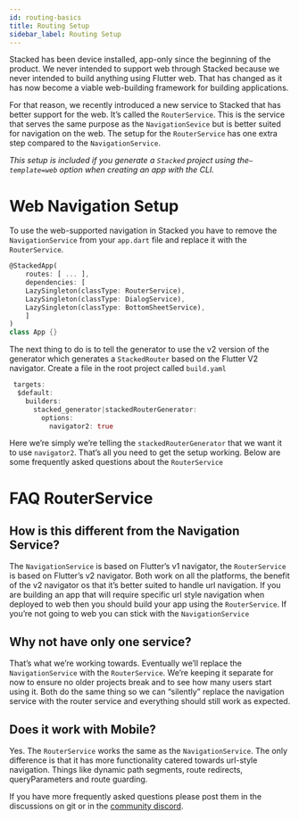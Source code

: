 ```yaml
---
id: routing-basics
title: Routing Setup
sidebar_label: Routing Setup
---
```


Stacked has been device installed, app-only since the beginning of the product. We never intended to support web through Stacked because we never intended to build anything using Flutter web. That has changed as it has now become a viable web-building framework for building applications. 

For that reason, we recently introduced a new service to Stacked that has better support for the web. It’s called the `RouterService`. This is the service that serves the same purpose as the `NavigationSevice` but is better suited for navigation on the web. The setup for the `RouterService` has one extra step compared to the `NavigationService`.

_This setup is included if you generate a `Stacked` project using the`—template=web` option when creating an app with the CLI._

# Web Navigation Setup

To use the web-supported navigation in Stacked you have to remove the `NavigationService` from your `app.dart` file and replace it with the `RouterService`.

```dart
@StackedApp(
	routes: [ ... ],
	dependencies: [
    LazySingleton(classType: RouterService),
    LazySingleton(classType: DialogService),
    LazySingleton(classType: BottomSheetService),
	]
)
class App {}
```

The next thing to do is to tell the generator to use the v2 version of the generator which generates a `StackedRouter` based on the Flutter V2 navigator. Create a file in the root project called `build.yaml`

```dart
 targets:
  $default:
    builders:
      stacked_generator|stackedRouterGenerator:
        options:
          navigator2: true
```

Here we’re simply we’re telling the `stackedRouterGenerator` that we want it to use `navigator2`. That’s all you need to get the setup working. Below are some frequently asked questions about the `RouterService`

# FAQ RouterService

## How is this different from the Navigation Service?

The `NavigationService` is based on Flutter’s v1 navigator, the `RouterService` is based on Flutter’s v2 navigator. Both work on all the platforms, the benefit of the v2 navigator os that it’s better suited to handle url navigation. If you are building an app that will require specific url style navigation when deployed to web then you should build your app using the `RouterService`. If you’re not going to web you can stick with the `NavigationService`

## Why not have only one service?

That’s what we’re working towards. Eventually we’ll replace the `NavigationService` with the `RouterService`. We’re keeping it separate for now to ensure no older projects break and to see how many users start using it. Both do the same thing so we can “silently” replace the navigation service with the router service and everything should still work as expected. 

## Does it work with Mobile?

Yes. The `RouterService` works the same as the `NavigationService`. The only difference is that it has more functionality catered towards url-style navigation. Things like dynamic path segments, route redirects, queryParameters and route guarding. 

If you have more frequently asked questions please post them in the discussions on git or in the [community discord](https://discord.gg/SAsvNZRep3).